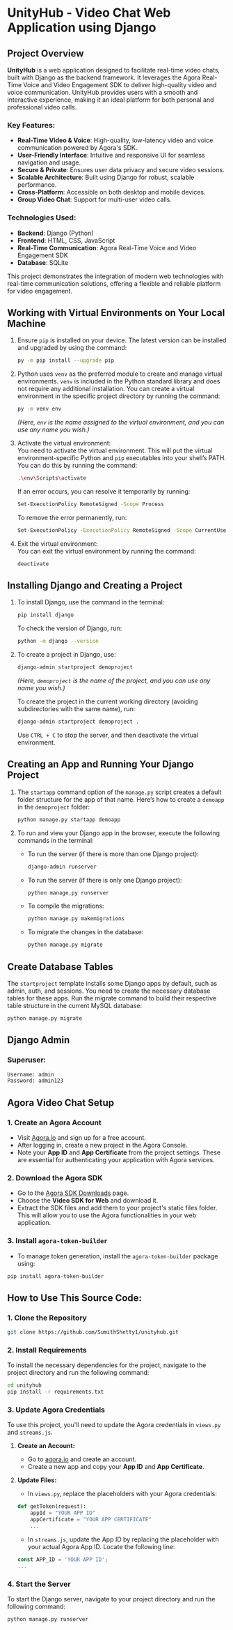 # UnityHub - Video Chat Web Application using Django

## Project Overview

**UnityHub** is a web application designed to facilitate real-time video chats, built with Django as the backend framework. It leverages the Agora Real-Time Voice and Video Engagement SDK to deliver high-quality video and voice communication. UnityHub provides users with a smooth and interactive experience, making it an ideal platform for both personal and professional video calls.

### Key Features:
- **Real-Time Video & Voice**: High-quality, low-latency video and voice communication powered by Agora's SDK.
- **User-Friendly Interface**: Intuitive and responsive UI for seamless navigation and usage.
- **Secure & Private**: Ensures user data privacy and secure video sessions.
- **Scalable Architecture**: Built using Django for robust, scalable performance.
- **Cross-Platform**: Accessible on both desktop and mobile devices.
- **Group Video Chat**: Support for multi-user video calls.

### Technologies Used:
- **Backend**: Django (Python)
- **Frontend**: HTML, CSS, JavaScript
- **Real-Time Communication**: Agora Real-Time Voice and Video Engagement SDK
- **Database**: SQLite

This project demonstrates the integration of modern web technologies with real-time communication solutions, offering a flexible and reliable platform for video engagement.


## Working with Virtual Environments on Your Local Machine

1. Ensure `pip` is installed on your device. The latest version can be installed and upgraded by using the command:
    ```bash
    py -m pip install --upgrade pip
    ```

2. Python uses `venv` as the preferred module to create and manage virtual environments. `venv` is included in the Python standard library and does not require any additional installation. You can create a virtual environment in the specific project directory by running the command:
    ```bash
    py -m venv env
    ```
    *(Here, `env` is the name assigned to the virtual environment, and you can use any name you wish.)*

3. Activate the virtual environment:  
   You need to activate the virtual environment. This will put the virtual environment-specific Python and `pip` executables into your shell’s PATH. You can do this by running the command:
    ```bash
    .\env\Scripts\activate
    ```

    If an error occurs, you can resolve it temporarily by running:
    ```bash
    Set-ExecutionPolicy RemoteSigned -Scope Process
    ```

    To remove the error permanently, run:
    ```bash
    Set-ExecutionPolicy -ExecutionPolicy RemoteSigned -Scope CurrentUser
    ```

4. Exit the virtual environment:  
   You can exit the virtual environment by running the command:
    ```bash
    deactivate
    ```

## Installing Django and Creating a Project

1. To install Django, use the command in the terminal:
    ```bash
    pip install django
    ```

   To check the version of Django, run:
    ```bash
    python -m django --version
    ```

2. To create a project in Django, use:
    ```bash
    django-admin startproject demoproject
    ```
    *(Here, `demoproject` is the name of the project, and you can use any name you wish.)*

   To create the project in the current working directory (avoiding subdirectories with the same name), run:
    ```bash
    django-admin startproject demoproject .
    ```

   Use `CTRL + C` to stop the server, and then deactivate the virtual environment.

## Creating an App and Running Your Django Project

1. The `startapp` command option of the `manage.py` script creates a default folder structure for the app of that name. Here’s how to create a `demoapp` in the `demoproject` folder:
    ```bash
    python manage.py startapp demoapp
    ```

2. To run and view your Django app in the browser, execute the following commands in the terminal:
    - To run the server (if there is more than one Django project):
        ```bash
        django-admin runserver
        ```
    - To run the server (if there is only one Django project):
        ```bash
        python manage.py runserver
        ```

    - To compile the migrations:
        ```bash
        python manage.py makemigrations
        ```

    - To migrate the changes in the database:
        ```bash
        python manage.py migrate
        ```

## Create Database Tables

The `startproject` template installs some Django apps by default, such as admin, auth, and sessions. You need to create the necessary database tables for these apps. Run the migrate command to build their respective table structure in the current MySQL database:
```bash
python manage.py migrate
```

## Django Admin
### Superuser:
```bash
Username: admin  
Password: admin123
```

## Agora Video Chat Setup

### 1. Create an Agora Account
- Visit [Agora.io](https://www.agora.io/) and sign up for a free account.
- After logging in, create a new project in the Agora Console.
- Note your **App ID** and **App Certificate** from the project settings. These are essential for authenticating your application with Agora services.

### 2. Download the Agora SDK
- Go to the [Agora SDK Downloads](https://www.agora.io/en/products/rtc/sdk/) page.
- Choose the **Video SDK for Web** and download it.
- Extract the SDK files and add them to your project's static files folder. This will allow you to use the Agora functionalities in your web application.

### 3. Install `agora-token-builder`
- To manage token generation, install the `agora-token-builder` package using:
```bash
pip install agora-token-builder
```

## How to Use This Source Code:
### 1. Clone the Repository
```bash
git clone https://github.com/SumithShetty1/unityhub.git
```

### 2. Install Requirements

To install the necessary dependencies for the project, navigate to the project directory and run the following command:

```bash
cd unityhub
pip install -r requirements.txt
```

### 3. Update Agora Credentials

To use this project, you'll need to update the Agora credentials in `views.py` and `streams.js`.

1. **Create an Account:**
   - Go to [agora.io](https://www.agora.io/) and create an account.
   - Create a new app and copy your **App ID** and **App Certificate**.

2. **Update Files:**
   - In `views.py`, replace the placeholders with your Agora credentials:

   ```python
   def getToken(request):
       appId = "YOUR APP ID"
       appCertificate = "YOUR APP CERTIFICATE"
       ...
    ```

    - In `streams.js`, update the App ID by replacing the placeholder with your actual Agora App ID. Locate the following line:

    ```javascript
    const APP_ID = 'YOUR APP ID';
    ...
    ```

### 4. Start the Server

To start the Django server, navigate to your project directory and run the following command:

```bash
python manage.py runserver
```
